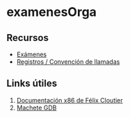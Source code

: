 # examenesOrga

## Recursos

- [Exámenes](./primeros_parciales/)
- [Registros / Convención de llamadas](./primeros_parciales/img/)

## Links útiles

1. [Documentación x86 de Félix Cloutier](https://www.felixcloutier.com/x86/)
2. [Machete GDB](https://macapiaggio.github.io/gdb-guide/)
